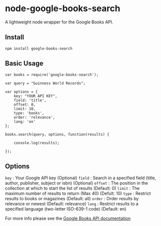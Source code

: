 # node-google-books-search

A lightweight node wrapper for the Google Books API.

## Install

    npm install google-books-search

## Basic Usage

	var books = require('google-books-search');

	var query = "Guinness World Records";

	var options = {
		key: "YOUR API KEY",
		field: 'title',
		offset: 0,
		limit: 10,
		type: 'books',
		order: 'relevance',
		lang: 'en'
	};

	books.search(query, options, function(results) {

		console.log(results);

	});

## Options

`key` : Your Google API key (Optional)
`field` : Search in a specified field (title, author, publisher, subject or isbn) (Optional)
`offset` : The position in the collection at which to start the list of results (Default: 0)
`limit` : The maximum number of results to return (Max 40) (Defult: 10)
`type` : Restrict results to books or magazines (Default: all)
`order` : Order results by relevance or newest (Default: relevance)
`lang` : Restrict results to a specified language (two-letter ISO-639-1 code) (Default: en)

For more info please see the [Google Books API documentation](http://code.google.com/apis/books/docs/v1/using.html)